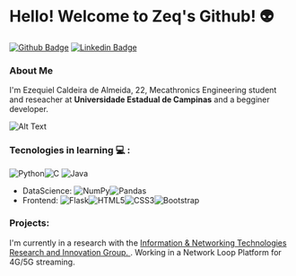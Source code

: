 # Hello! Welcome to Zeq's Github! :alien:
[![Github Badge](https://img.shields.io/badge/-Github-000?style=flat-square&logo=Github&logoColor=white&link=https://github.com/zeqkik)](https://github.com/zeqkik)
[![Linkedin Badge](https://img.shields.io/badge/-LinkedIn-blue?style=flat-square&logo=Linkedin&logoColor=white&link=https://www.linkedin.com/in/ezequiel-almeida//)](https://www.linkedin.com/in/ezequiel-almeida/)
### About Me
I'm Ezequiel Caldeira de Almeida, 22, Mecathronics Engineering student and reseacher at **Universidade Estadual de Campinas** and a begginer developer.

![Alt Text](https://i.pinimg.com/originals/85/76/10/857610b192b42ea71d293aa00b21a7ee.gif)

### Tecnologies in learning :computer: :
<img alt="Python" src="https://img.shields.io/badge/python-%2314354C.svg?style=for-the-badge&logo=python&logoColor=white"/><img alt="C" src="https://img.shields.io/badge/c-%2300599C.svg?style=for-the-badge&logo=c&logoColor=white"/>
<img alt="Java" src="https://img.shields.io/badge/java-%23ED8B00.svg?style=for-the-badge&logo=java&logoColor=white"/>
- DataScience:
<img alt="NumPy" src="https://img.shields.io/badge/numpy-%23013243.svg?style=for-the-badge&logo=numpy&logoColor=white" /><img alt="Pandas" src="https://img.shields.io/badge/pandas-%23150458.svg?style=for-the-badge&logo=pandas&logoColor=white" />
- Frontend:
<img alt="Flask" src="https://img.shields.io/badge/flask-%23000.svg?style=for-the-badge&logo=flask&logoColor=white"/><img alt="HTML5" src="https://img.shields.io/badge/html5-%23E34F26.svg?style=for-the-badge&logo=html5&logoColor=white"/><img alt="CSS3" src="https://img.shields.io/badge/css3-%231572B6.svg?style=for-the-badge&logo=css3&logoColor=white"/><img alt="Bootstrap" src="https://img.shields.io/badge/bootstrap-%23563D7C.svg?style=for-the-badge&logo=bootstrap&logoColor=white"/>

### Projects:
I'm currently in a research with the [Information & Networking Technologies Research and Innovation Group. ](https://intrig.dca.fee.unicamp.br/). Working in a Network Loop Platform for 4G/5G streaming. 
